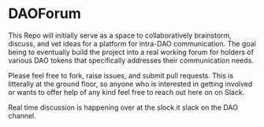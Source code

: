 # DAOForum
This Repo will initially serve as a space to collaboratively brainstorm, discuss, and vet ideas for a platform for intra-DAO communication. The goal being to eventually build the project into a real working forum for holders of various DAO tokens that specifically addresses their communication needs.

Please feel free to fork, raise issues, and submit pull requests. This is litterally at the ground floor, so anyone who is interested in getting involved or wants to offer help of any kind feel free to reach out here on on Slack.

Real time discussion is happening over at the slock.it slack on the DAO channel.
